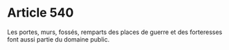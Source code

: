 # Article 540

Les portes, murs, fossés, remparts des places de guerre et des forteresses font aussi partie du domaine public.
